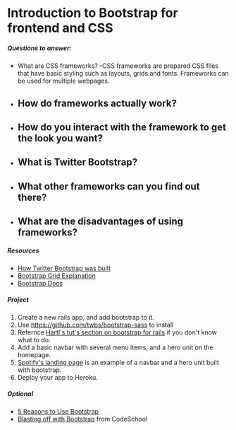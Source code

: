 # Introduction to Bootstrap for frontend and CSS

##### Questions to answer:
- What are CSS frameworks?
  -CSS frameworks are prepared CSS files that have basic styling such as layouts, grids and fonts. Frameworks can be used for multiple  webpages.   
- How do frameworks actually work?
  -  
- How do you interact with the framework to get the look you want?
  - 
- What is Twitter Bootstrap?
  - 
- What other frameworks can you find out there?
  - 
- What are the disadvantages of using frameworks?
  - 

##### Resources
- [How Twitter Bootstrap was built](http://alistapart.com/article/building-twitter-bootstrap)
- [Bootstrap Grid Explanation](http://www.helloerik.com/bootstrap-3-grid-introduction)
- [Bootstrap Docs](http://getbootstrap.com/)

##### Project 
1. Create a new rails app, and add bootstrap to it. 
  2. Use https://github.com/twbs/bootstrap-sass to install 
  3. Refernce [Hartl's tut's section on bootstrap for rails](https://www.railstutorial.org/book/filling_in_the_layout#sec-custom_css) if you don't know what to do.
2. Add a basic navbar with several menu items, and a hero unit on the homepage. 
  1. [Spotify's landing page](https://www.spotify.com/us/) is an example of a navbar and a hero unit built with bootstrap.
3. Deploy your app to Heroku.

##### Optional
- [5 Reasons to Use Bootstrap](http://www.zingdesign.com/5-reasons-to-use-twitter-bootstrap/)
- [Blasting off with Bootstrap](https://www.codeschool.com/courses/blasting-off-with-bootstrap) from CodeSchool


